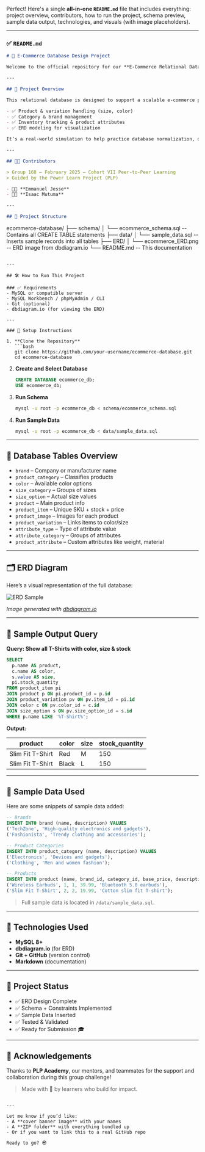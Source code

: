 Perfect! Here's a single **all-in-one `README.md`** file that includes everything: project overview, contributors, how to run the project, schema preview, sample data output, technologies, and visuals (with image placeholders).

---

### ✅ `README.md`

```markdown
# 🛒 E-Commerce Database Design Project

Welcome to the official repository for our **E-Commerce Relational Database Project**, created as part of the **Power Learn Project (PLP)**.

---

## 📘 Project Overview

This relational database is designed to support a scalable e-commerce platform. It covers:

- ✅ Product & variation handling (size, color)
- ✅ Category & brand management
- ✅ Inventory tracking & product attributes
- ✅ ERD modeling for visualization

It’s a real-world simulation to help practice database normalization, design, and data manipulation using MySQL.

---

## 👨‍💻 Contributors

> Group 168 – February 2025 – Cohort VII Peer-to-Peer Learning  
> Guided by the Power Learn Project (PLP)

- 👨‍🔬 **Emmanuel Jesse**
- 👨‍🔬 **Isaac Mutuma**

---

## 📁 Project Structure

```
ecommerce-database/
├── schema/
│   └── ecommerce_schema.sql        -- Contains all CREATE TABLE statements
├── data/
│   └── sample_data.sql             -- Inserts sample records into all tables
├── ERD/
│   └── ecommerce_ERD.png           -- ERD image from dbdiagram.io
└── README.md                       -- This documentation
```

---

## 🛠️ How to Run This Project

### ✅ Requirements
- MySQL or compatible server
- MySQL Workbench / phpMyAdmin / CLI
- Git (optional)
- dbdiagram.io (for viewing the ERD)

---

### 🚀 Setup Instructions

1. **Clone the Repository**
   ```bash
   git clone https://github.com/your-username/ecommerce-database.git
   cd ecommerce-database
   ```

2. **Create and Select Database**
   ```sql
   CREATE DATABASE ecommerce_db;
   USE ecommerce_db;
   ```

3. **Run Schema**
   ```bash
   mysql -u root -p ecommerce_db < schema/ecommerce_schema.sql
   ```

4. **Run Sample Data**
   ```bash
   mysql -u root -p ecommerce_db < data/sample_data.sql
   ```

---

## 🧱 Database Tables Overview

- `brand` – Company or manufacturer name
- `product_category` – Classifies products
- `color` – Available color options
- `size_category` – Groups of sizes
- `size_option` – Actual size values
- `product` – Main product info
- `product_item` – Unique SKU + stock + price
- `product_image` – Images for each product
- `product_variation` – Links items to color/size
- `attribute_type` – Type of attribute value
- `attribute_category` – Groups of attributes
- `product_attribute` – Custom attributes like weight, material

---

## 🗂️ ERD Diagram

Here’s a visual representation of the full database:

![ERD Sample](ERD/ecommerce_ERD.png)

*Image generated with [dbdiagram.io](https://dbdiagram.io)*

---

## 🧪 Sample Output Query

**Query: Show all T-Shirts with color, size & stock**

```sql
SELECT
  p.name AS product,
  c.name AS color,
  s.value AS size,
  pi.stock_quantity
FROM product_item pi
JOIN product p ON pi.product_id = p.id
JOIN product_variation pv ON pv.item_id = pi.id
JOIN color c ON pv.color_id = c.id
JOIN size_option s ON pv.size_option_id = s.id
WHERE p.name LIKE '%T-Shirt%';
```

**Output:**

| product          | color | size | stock_quantity |
|------------------|-------|------|----------------|
| Slim Fit T-Shirt | Red   | M    | 150            |
| Slim Fit T-Shirt | Black | L    | 150            |

---

## 💾 Sample Data Used

Here are some snippets of sample data added:

```sql
-- Brands
INSERT INTO brand (name, description) VALUES
('TechZone', 'High-quality electronics and gadgets'),
('Fashionista', 'Trendy clothing and accessories');

-- Product Categories
INSERT INTO product_category (name, description) VALUES
('Electronics', 'Devices and gadgets'),
('Clothing', 'Men and women fashion');

-- Products
INSERT INTO product (name, brand_id, category_id, base_price, description) VALUES
('Wireless Earbuds', 1, 1, 39.99, 'Bluetooth 5.0 earbuds'),
('Slim Fit T-Shirt', 2, 2, 19.99, 'Cotton slim fit T-shirt');
```

> Full sample data is located in `/data/sample_data.sql`.

---

## 🔧 Technologies Used

- **MySQL 8+**
- **dbdiagram.io** (for ERD)
- **Git + GitHub** (version control)
- **Markdown** (documentation)

---

## 📌 Project Status

- ✅ ERD Design Complete  
- ✅ Schema + Constraints Implemented  
- ✅ Sample Data Inserted  
- ✅ Tested & Validated  
- ✅ Ready for Submission 🎓

---

## 🙌 Acknowledgements

Thanks to **PLP Academy**, our mentors, and teammates for the support and collaboration during this group challenge!

> Made with 💙 by learners who build for impact.

```

---

Let me know if you’d like:
- A **cover banner image** with your names
- A **ZIP folder** with everything bundled up
- Or if you want to link this to a real GitHub repo

Ready to go? 😎

